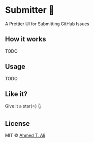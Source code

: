 # Submitter 🤖

A Prettier UI for Submitting GitHub Issues

## How it works

TODO

## Usage

TODO

## Like it?

Give it a star(:star:) :point_up_2:

## License

MIT © [Ahmed T. Ali](https://github.com/ahmed-taj)
